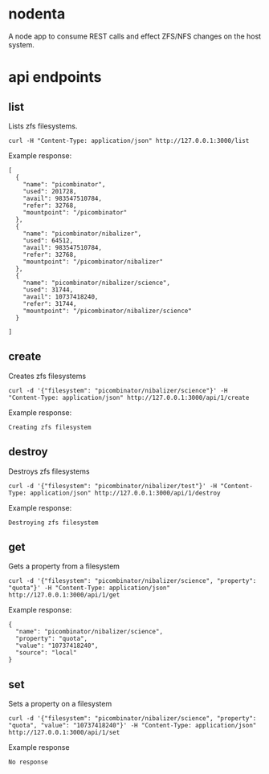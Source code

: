 nodenta
=======


A node app to consume REST calls and effect ZFS/NFS changes on the host system.


api endpoints
=============


list
----

Lists zfs filesystems.

    curl -H "Content-Type: application/json" http://127.0.0.1:3000/list

Example response:

    [
      {
        "name": "picombinator",
        "used": 201728,
        "avail": 983547510784,
        "refer": 32768,
        "mountpoint": "/picombinator"
      },
      {
        "name": "picombinator/nibalizer",
        "used": 64512,
        "avail": 983547510784,
        "refer": 32768,
        "mountpoint": "/picombinator/nibalizer"
      },
      {
        "name": "picombinator/nibalizer/science",
        "used": 31744,
        "avail": 10737418240,
        "refer": 31744,
        "mountpoint": "/picombinator/nibalizer/science"
      }

    ]


create
------

Creates zfs filesystems

    curl -d '{"filesystem": "picombinator/nibalizer/science"}' -H "Content-Type: application/json" http://127.0.0.1:3000/api/1/create


Example response:


    Creating zfs filesystem


destroy
-------

Destroys zfs filesystems

    curl -d '{"filesystem": "picombinator/nibalizer/test"}' -H "Content-Type: application/json" http://127.0.0.1:3000/api/1/destroy


Example response:


    Destroying zfs filesystem


get
---

Gets a property from a filesystem


    curl -d '{"filesystem": "picombinator/nibalizer/science", "property": "quota"}' -H "Content-Type: application/json" http://127.0.0.1:3000/api/1/get


Example response:


    {
      "name": "picombinator/nibalizer/science",
      "property": "quota",
      "value": "10737418240",
      "source": "local"
    }



set
---

Sets a property on a filesystem


    curl -d '{"filesystem": "picombinator/nibalizer/science", "property": "quota", "value": "10737418240"}' -H "Content-Type: application/json" http://127.0.0.1:3000/api/1/set

    
Example response


    No response





